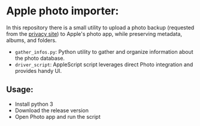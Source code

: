 # Apple photo importer:
In this repository there is a small utility to upload a photo backup (requested from the [privacy site](https://privacy.apple.com/)) to Apple's photo app, while preserving metadata, albums, and folders.

* `gather_infos.py`: Python utility to gather and organize information about the photo database.
* `driver_script`: AppleScript script leverages direct Photo integration and provides handy UI.

## Usage:
* Install python 3
* Download the release version
* Open Photo app and run the script
